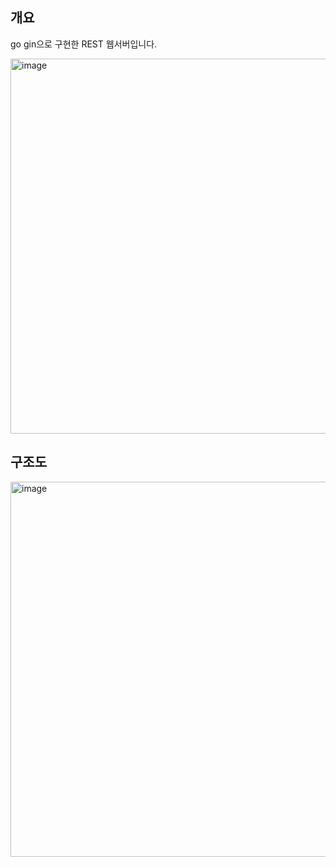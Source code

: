 ## 개요
go gin으로 구현한 REST 웹서버입니다.

<img width="600" alt="image" src="https://github.com/dik654/Go_projects/assets/33992354/19ae943d-7379-4953-93bc-619b1314bc32">


## 구조도
<img width="600" alt="image" src="https://github.com/dik654/Go_projects/assets/33992354/76ffeffe-b838-416c-a03d-08fcf34900d9">
